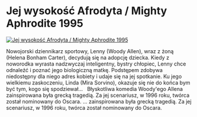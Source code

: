 Jej wysokość Afrodyta / Mighty Aphrodite 1995 
=============
[![Jej wysokość Afrodyta / Mighty Aphrodite 1995 ](http://vidos.pl/images/player.gif)](http://vidos.pl/jej-wysokosc-afrodyta-mighty-aphrodite-1995)

 Nowojorski dziennikarz sportowy, Lenny (Woody Allen), wraz z żoną (Helena Bonham Carter), decydują się na adopcję dziecka. Kiedy z noworodka wyrasta nadzwyczaj inteligentny, bystry chłopiec, Lenny chce odnaleźć i poznać jego biologiczną matkę. Podstępem zdobywa niedostępny dla niego adres kobiety i udaje się na jej spotkanie. Ku jego wielkiemu zaskoczeniu, Linda (Mira Sorvino), okazuje się nie do końca bym być tym, kogo się spodziewał…   Błyskotliwa komedia Woody'ego Allena zainspirowana była grecką tragedią. Za jej scenariusz, w 1996 roku, twórca został nominowany do Oscara.   ... zainspirowana była grecką tragedią. Za jej scenariusz, w 1996 roku, twórca został nominowany do Oscara.
